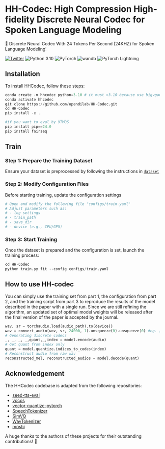 
# HH-Codec: High Compression High-fidelity Discrete Neural Codec for Spoken Language Modeling
🎉 Discrete Neural Codec With 24 Tokens Per Second (24KHZ) for Spoken Language Modeling!

[![Twitter](https://img.shields.io/twitter/url?style=social&url=https%3A%2F%2Ftwitter.com%2Fopendilab)](https://twitter.com/opendilab)
![Python 3.10](https://img.shields.io/badge/python-3.10-blue?logo=python&logoColor=white)
![PyTorch](https://img.shields.io/badge/pytorch-2.5.0-blue)
![wandb](https://img.shields.io/badge/wandb-0.16.6-orange?logo=wandb&logoColor=white)
![PyTorch Lightning](https://img.shields.io/badge/lightning-2.2.1-purple?logo=lightning&logoColor=white)


## Installation
To install HHCodec, follow these steps:
```python
conda create -n hhcodec python=3.10 # it must >3.10 because use bigvgan
conda activate hhcodec
git clone https://github.com/opendilab/HH-Codec.git
cd HH-Codec 
pip install -e .

#if you want to eval by UTMOS
pip install pip==24.0
pip install fairseq
```
## Train

### Step 1: Prepare the Training Dataset
Ensure your dataset is preprocessed by following the instructions in [`dataset`](dataset)

### Step 2: Modify Configuration Files
Before starting training, update the configuration settings
```python
# Open and modify the following file "configs/train.yaml"
# Adjust parameters such as:
# - log settings
# - train_path
# - save_dir
# - device (e.g., CPU/GPU)
```

### Step 3: Start Training
Once the dataset is prepared and the configuration is set, launch the training process:
```python
cd HH-Codec
python train.py fit --config configs/train.yaml
```

## How to use HH-codec 
You can simply use the training set from part 1, the configuration from part 2, and the training script from part 3 to reproduce the results of the model described in the paper with a single run. Since we are still refining the algorithm, an updated set of optimal model weights will be released after the final version of the paper is accepted by the journal.
```python
wav, sr = torchaudio.load(audio_path).to(device))
wav = convert_audio(wav, sr, 24000, 1).unsqueeze(0).unsqueeze(0) #eg. [B,1,24000]
# Generating discrete codecs
_, _, _, _,quant,_,index = model.encode(audio)
# Get quant from index only
quant = model.quantize.indices_to_codes(index)
# Reconstruct audio from raw wav
reconstructed_mel, reconstructed_audios = model.decode(quant)
```

## 
## Acknowledgement
The HHCodec codebase is adapted from the following repositories:
- [seed-tts-eval](https://github.com/BytedanceSpeech/seed-tts-eval)
- [vocos](https://github.com/gemelo-ai/vocos)
- [vector-quantize-pytorch](https://github.com/lucidrains/vector-quantize-pytorch)
- [SpeechTokenizer](https://github.com/ZhangXInFD/SpeechTokenizer)
- [SimVQ](https://github.com/youngsheen/SimVQ)
- [WavTokenizer](https://github.com/jishengpeng/WavTokenizer)
- [moshi](https://github.com/kyutai-labs/moshi)

A huge thanks to the authors of these projects for their outstanding contributions! 🎉

